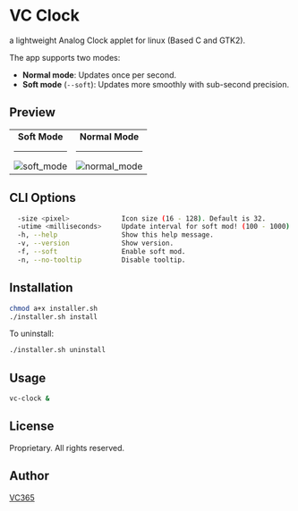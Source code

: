 VC Clock
========
a lightweight Analog Clock applet for linux (Based C and GTK2).

The app supports two modes:

- **Normal mode**: Updates once per second.
- **Soft mode** (`--soft`): Updates more smoothly with sub-second precision.

Preview
-------
<div align="center"><table><tr>
    <td align="center">
      <b>Soft Mode</b><hr>
      <img src="https://github.com/user-attachments/assets/3c038bdd-6673-4c1a-8b7b-c9ab8c87214f" alt="soft_mode" />
    </td>
    <td align="center">
      <b>Normal Mode</b><hr>
      <img src="https://github.com/user-attachments/assets/edc7afb3-b3be-4825-a78a-26f561284c86" alt="normal_mode" />
    </td>
  </tr></table></div>

CLI Options
-----------
```bash
  -size <pixel>             Icon size (16 - 128). Default is 32.
  -utime <milliseconds>     Update interval for soft mod! (100 - 1000). Default is 500.
  -h, --help                Show this help message.
  -v, --version             Show version.
  -f, --soft                Enable soft mod.
  -n, --no-tooltip          Disable tooltip.
```

Installation
------------
```bash
chmod a+x installer.sh
./installer.sh install
```

To uninstall:

```bash
./installer.sh uninstall
```

Usage
-----
```bash
vc-clock &
```

License
-------
Proprietary. All rights reserved.

Author
------
[VC365](https://github.com/VC365)
